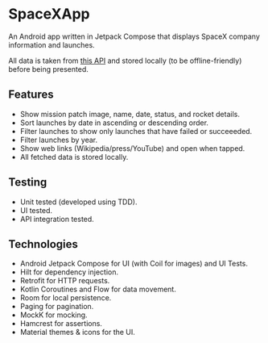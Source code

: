 # SpaceXApp
An Android app written in Jetpack Compose that displays SpaceX company information and launches.

All data is taken from [this API](https://github.com/r-spacex/SpaceX-API/) and stored locally (to be offline-friendly) before being presented.


## Features
* Show mission patch image, name, date, status, and rocket details.
* Sort launches by date in ascending or descending order.
* Filter launches to show only launches that have failed or succeeeded.
* Filter launches by year.
* Show web links (Wikipedia/press/YouTube) and open when tapped.
* All fetched data is stored locally.


## Testing
* Unit tested (developed using TDD).
* UI tested.
* API integration tested.

## Technologies
* Android Jetpack Compose for UI (with Coil for images) and UI Tests.
* Hilt for dependency injection.
* Retrofit for HTTP requests.
* Kotlin Coroutines and Flow for data movement.
* Room for local persistence.
* Paging for pagination.
* MockK for mocking.
* Hamcrest for assertions.
* Material themes & icons for the UI.

